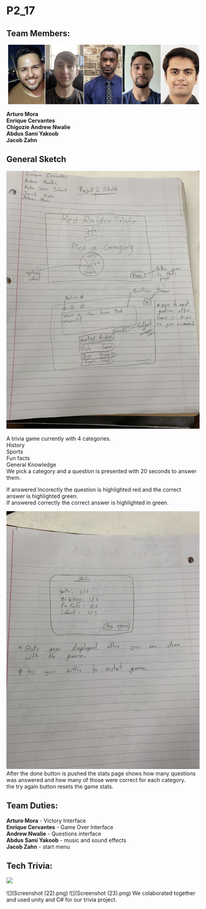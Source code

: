 # P2_17
## Team Members:

![](Group.JPG)

**Arturo Mora\
Enrique Cervantes\
Chigozie Andrew Nwalie\
Abdus Sami Yakoob\
Jacob Zahn**



## General Sketch

![](IMG3812690036288305170.jpg)

A trivia game currently with 4 categories.\
History \
Sports \
Fun facts \
General Knowledge \
We pick a category and a question is presented with 20 seconds to answer them.

If answered Incorectly the question is highlighted red and the correct answer is highlighted green. \
If answered correctly the correct answer is highlighted in green.

![](IMG7549796776958012386.jpg)
After the done button is pushed the stats page shows how many questions was answered and how many of those were correct for each category. \
the try again button resets the game stats.


## Team Duties:

**Arturo Mora** - Victory Interface \
**Enrique Cervantes** - Game Over Interface \
**Andrew Nwalie** - Questions interface \
**Abdus Sami Yakoob** - music and sound effects \
**Jacob Zahn** - start menu 


## Tech Trivia:

![](https://im2.ezgif.com/tmp/ezgif-2-02939b701d05.gif)

![](Screenshot (22).png)
![](Screenshot (23).png)
We colaborated together and used unity and C# for our trivia project.

 

